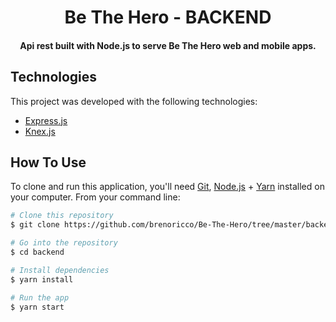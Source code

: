 <h1 align="center">
    Be The Hero - BACKEND
</h1>

<h4 align="center">
  Api rest built with Node.js to serve Be The Hero web and mobile apps.
</h4>

## Technologies

This project was developed with the following technologies:

- [Express.js](https://expressjs.com/)
- [Knex.js](http://knexjs.org/)

## How To Use

To clone and run this application, you'll need [Git](https://git-scm.com), [Node.js][nodejs] + [Yarn][yarn] installed on your computer. From your command line:

```bash
# Clone this repository
$ git clone https://github.com/brenoricco/Be-The-Hero/tree/master/backend

# Go into the repository
$ cd backend

# Install dependencies
$ yarn install

# Run the app
$ yarn start
```

[nodejs]: https://nodejs.org/
[yarn]: https://yarnpkg.com/
[vc]: https://code.visualstudio.com/
